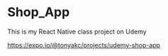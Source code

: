 # Shop_App
This is my React Native class project on Udemy

https://expo.io/@tonyakc/projects/udemy-shop-app
